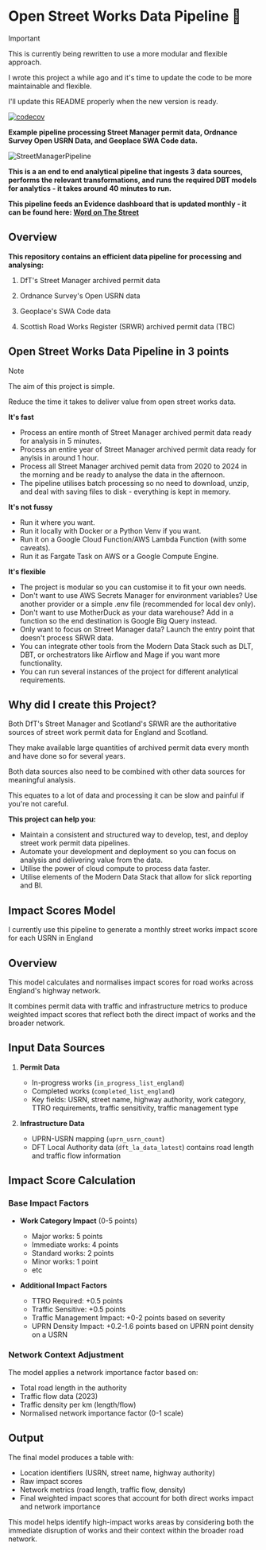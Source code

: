 # Open Street Works Data Pipeline 🚧

> [!IMPORTANT]
> This is currently being rewritten to use a more modular and flexible approach.
>
> I wrote this project a while ago and it's time to update the code to be more maintainable and flexible.
>
> I'll update this README properly when the new version is ready.

[![codecov](https://codecov.io/github/CHRISCARLON/Open-Street-Works-Data-Pipeline/branch/new-data-dev-branch/graph/badge.svg?token=T4PLSPAXDE)](https://codecov.io/github/CHRISCARLON/Open-Street-Works-Data-Pipeline)

**Example pipeline processing Street Manager permit data, Ordnance Survey Open USRN Data, and Geoplace SWA Code data.**

![StreetManagerPipeline](https://github.com/user-attachments/assets/b169f3b3-64bf-4129-9021-135a56726d3a)

**This is a an end to end analytical pipeline that ingests 3 data sources, performs the relevant transformations, and runs the required DBT models for analytics - it takes around 40 minutes to run.**

**This pipeline feeds an Evidence dashboard that is updated monthly - it can be found here: [Word on The Street](https://word-on-the-street.evidence.app)**

## Overview

**This repository contains an efficient data pipeline for processing and analysing:**

1. DfT's Street Manager archived permit data

2. Ordnance Survey's Open USRN data

3. Geoplace's SWA Code data

4. Scottish Road Works Register (SRWR) archived permit data (TBC)

## Open Street Works Data Pipeline in 3 points

> [!NOTE]
> The aim of this project is simple.
>
> Reduce the time it takes to deliver value from open street works data.

**It's fast**

- Process an entire month of Street Manager archived permit data ready for analysis in 5 minutes.
- Process an entire year of Street Manager archived permit data ready for anylsis in around 1 hour.
- Process all Street Manager archived pemit data from 2020 to 2024 in the morning and be ready to analyse the data in the afternoon.
- The pipeline utilises batch processing so no need to download, unzip, and deal with saving files to disk - everything is kept in memory.

**It's not fussy**

- Run it where you want.
- Run it locally with Docker or a Python Venv if you want.
- Run it on a Google Cloud Function/AWS Lambda Function (with some caveats).
- Run it as Fargate Task on AWS or a Google Compute Engine.

**It's flexible**

- The project is modular so you can customise it to fit your own needs.
- Don't want to use AWS Secrets Manager for environment variables? Use another provider or a simple .env file (recommended for local dev only).
- Don't want to use MotherDuck as your data warehouse? Add in a function so the end destination is Google Big Query instead.
- Only want to focus on Street Manager data? Launch the entry point that doesn't process SRWR data.
- You can integrate other tools from the Modern Data Stack such as DLT, DBT, or orchestrators like Airflow and Mage if you want more functionality.
- You can run several instances of the project for different analytical requirements.

## Why did I create this Project?

Both DfT's Street Manager and Scotland's SRWR are the authoritative sources of street work permit data for England and Scotland.

They make available large quantities of archived permit data every month and have done so for several years.

Both data sources also need to be combined with other data sources for meaningful analysis.

This equates to a lot of data and processing it can be slow and painful if you're not careful.

**This project can help you:**

- Maintain a consistent and structured way to develop, test, and deploy street work permit data pipelines.
- Automate your development and deployment so you can focus on analysis and delivering value from the data.
- Utilise the power of cloud compute to process data faster.
- Utilise elements of the Modern Data Stack that allow for slick reporting and BI.

## Impact Scores Model

I currently use this pipeline to generate a monthly street works impact score for each USRN in England

## Overview

This model calculates and normalises impact scores for road works across England's highway network.

It combines permit data with traffic and infrastructure metrics to produce weighted impact scores that reflect both the direct impact of works and the broader network.

## Input Data Sources

1. **Permit Data**

   - In-progress works (`in_progress_list_england`)
   - Completed works (`completed_list_england`)
   - Key fields: USRN, street name, highway authority, work category, TTRO requirements, traffic sensitivity, traffic management type

2. **Infrastructure Data**
   - UPRN-USRN mapping (`uprn_usrn_count`)
   - DFT Local Authority data (`dft_la_data_latest`) contains road length and traffic flow information

## Impact Score Calculation

### Base Impact Factors

- **Work Category Impact** (0-5 points)

  - Major works: 5 points
  - Immediate works: 4 points
  - Standard works: 2 points
  - Minor works: 1 point
  - etc

- **Additional Impact Factors**
  - TTRO Required: +0.5 points
  - Traffic Sensitive: +0.5 points
  - Traffic Management Impact: +0-2 points based on severity
  - UPRN Density Impact: +0.2-1.6 points based on UPRN point density on a USRN

### Network Context Adjustment

The model applies a network importance factor based on:

- Total road length in the authority
- Traffic flow data (2023)
- Traffic density per km (length/flow)
- Normalised network importance factor (0-1 scale)

## Output

The final model produces a table with:

- Location identifiers (USRN, street name, highway authority)
- Raw impact scores
- Network metrics (road length, traffic flow, density)
- Final weighted impact scores that account for both direct works impact and network importance

This model helps identify high-impact works areas by considering both the immediate disruption of works and their context within the broader road network.
